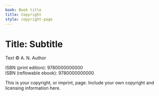 ```yaml
---
book: Book title
title: Copyright
style: copyright-page
---
```


# Title: Subtitle

Text © A. N. Author

ISBN (print edition): 9780000000000  
ISBN (reflowable ebook): 9780000000000  

This is your copyright, or imprint, page. Include your own copyright and licensing information here.
